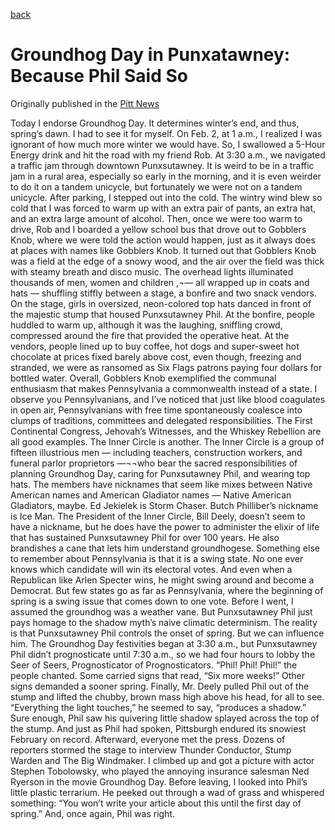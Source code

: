 [back](/writing.html)

# Groundhog Day in Punxatawney: Because Phil Said So
Originally published in the [Pitt News](http://pittnews.com/index.php/component/content/article?id=64449)

Today I endorse Groundhog Day. It determines winter’s end, and thus, spring’s dawn. I had to see it for myself.
On Feb. 2, at 1 a.m., I realized I was ignorant of how much more winter we would have. So, I swallowed a 5-Hour Energy drink and hit the road with my friend Rob.
At 3:30 a.m., we navigated a traffic jam through downtown Punxsutawney. It is weird to be in a traffic jam in a rural area, especially so early in the morning, and it is even weirder to do it on a tandem unicycle, but fortunately we were not on a tandem unicycle.
After parking, I stepped out into the cold. The wintry wind blew so cold that I was forced to warm up with an extra pair of pants, an extra hat, and an extra large amount of alcohol. Then, once we were too warm to drive, Rob and I boarded a yellow school bus that drove out to Gobblers Knob, where we were told the action would happen, just as it always does at places with names like Gobblers Knob.
It turned out that Gobblers Knob was a field at the edge of a snowy wood, and the air over the field was thick with steamy breath and disco music. The overhead lights illuminated thousands of men, women and children ,¬— all wrapped up in coats and hats — shuffling stiffly between a stage, a bonfire and two snack vendors. On the stage, girls in oversized, neon-colored top hats danced in front of the majestic stump that housed Punxsutawney Phil. At the bonfire, people huddled to warm up, although it was the laughing, sniffling crowd, compressed around the fire that provided the operative heat. At the vendors, people lined up to buy coffee, hot dogs and super-sweet hot chocolate at prices fixed barely above cost, even though, freezing and stranded, we were as ransomed as Six Flags patrons paying four dollars for bottled water. Overall, Gobblers Knob exemplified the communal enthusiasm that makes Pennsylvania a commonwealth instead of a state.
I observe you Pennsylvanians, and I’ve noticed that just like blood coagulates in open air, Pennsylvanians with free time spontaneously coalesce into clumps of traditions, committees and delegated responsibilities. The First Continental Congress, Jehovah’s Witnesses, and the Whiskey Rebellion are all good examples. The Inner Circle is another.
The Inner Circle is a group of fifteen illustrious men — including teachers, construction workers, and funeral parlor proprietors —¬¬who bear the sacred responsibilities of planning Groundhog Day, caring for Punxsutawney Phil, and wearing top hats. The members have nicknames that seem like mixes between Native American names and American Gladiator names — Native American Gladiators, maybe. Ed Jekielek is Storm Chaser. Butch Philliber’s nickname is Ice Man.
The President of the Inner Circle, Bill Deely, doesn’t seem to have a nickname, but he does have the power to administer the elixir of life that has sustained Punxsutawney Phil for over 100 years. He also brandishes a cane that lets him understand groundhogese.
Something else to remember about Pennsylvania is that it is a swing state. No one ever knows which candidate will win its electoral votes. And even when a Republican like Arlen Specter wins, he might swing around and become a Democrat. But few states go as far as Pennsylvania, where the beginning of spring is a swing issue that comes down to one vote.
Before I went, I assumed the groundhog was a weather vane. But Punxsutawney Phil just pays homage to the shadow myth’s naive climatic determinism. The reality is that Punxsutawney Phil controls the onset of spring.
But we can influence him. The Groundhog Day festivities began at 3:30 a.m., but Punxsutawney Phil didn’t prognosticate until 7:30 a.m., so we had four hours to lobby the Seer of Seers, Prognosticator of Prognosticators. “Phil! Phil! Phil!” the people chanted. Some carried signs that read, “Six more weeks!” Other signs demanded a sooner spring.
Finally, Mr. Deely pulled Phil out of the stump and lifted the chubby, brown mass high above his head, for all to see. “Everything the light touches,” he seemed to say, “produces a shadow.” Sure enough, Phil saw his quivering little shadow splayed across the top of the stump. And just as Phil had spoken, Pittsburgh endured its snowiest February on record.
Afterward, everyone met the press. Dozens of reporters stormed the stage to interview Thunder Conductor, Stump Warden and The Big Windmaker. I climbed up and got a picture with actor Stephen Tobolowsky, who played the annoying insurance salesman Ned Ryerson in the movie Groundhog Day.
Before leaving, I looked into Phil’s little plastic terrarium. He peeked out through a wad of grass and whispered something: “You won’t write your article about this until the first day of spring.” And, once again, Phil was right.
